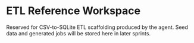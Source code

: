 # ETL Reference Workspace

Reserved for CSV-to-SQLite ETL scaffolding produced by the agent. Seed data and generated jobs will be stored here in later sprints.
